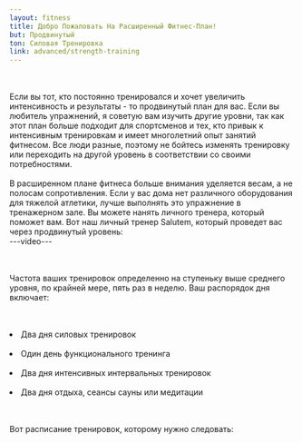 ```yaml
---
layout: fitness
title: Добро Пожаловать На Расширенный Фитнес-План!
but: Продвинутый
ton: Силовая Тренировка
link: advanced/strength-training
---
```

<div class="section">
<p class="text-xl font-bold leading-relaxed">
<br/><br/>
Если вы тот, кто постоянно тренировался и хочет увеличить интенсивность и результаты - то продвинутый план для вас. Если вы любитель упражнений, я советую вам изучить другие уровни, так как этот план больше подходит для спортсменов и тех, кто привык к интенсивным тренировкам и имеет многолетний опыт занятий фитнесом. Все люди разные, поэтому не бойтесь изменять тренировку или переходить на другой уровень в соответствии со своими потребностями.
<br/><br/>
В расширенном плане фитнеса больше внимания уделяется весам, а не полосам сопротивления. Если у вас дома нет различного оборудования для тяжелой атлетики, лучше выполнять это упражнение в тренажерном зале. Вы можете нанять личного тренера, который поможет вам. Вот наш личный тренер Salutem, который проведет вас через продвинутый уровень:
<br/>---video--- <br/>

<br/><br/>
Частота ваших тренировок определенно на ступеньку выше среднего уровня, по крайней мере, пять раз в неделю. Ваш распорядок дня включает:
</p>
<br/><br/>
   <li class="text-xl font-bold">
Два дня силовых тренировок
   </li>
<br/>
   <li class="text-xl font-bold">
     Один день функционального тренинга
        </li>
<br/>
   <li class="text-xl font-bold">
     Два дня интенсивных интервальных тренировок
        </li>
<br/>
   <li class="text-xl font-bold">
       Два дня отдыха, сеансы сауны или медитации
</li>
<p class="text-xl font-bold leading-relaxed">
<br/><br/>
Вот расписание тренировок, которому нужно следовать: 
</p>
<br/><br/>
<div class="container">
  <img class="object-contain h-48" src="{{ site.baseurl }}/img/advanced/plan-.png" alt="">
</div>